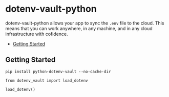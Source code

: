 # dotenv-vault-python

dotenv-vault-python allows your app to sync the `.env` file to the cloud. This means that you can work anywhere, in any machine, and in any cloud infrastructure with cofidence.

- [Getting Started](#getting-started)

## Getting Started
```shell
pip install python-dotenv-vault --no-cache-dir
```

```shell
from dotenv_vault import load_dotenv

load_dotenv()
```